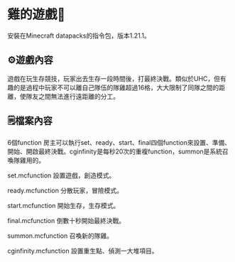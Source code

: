 # 雞的遊戲🐓
安裝在Minecraft datapacks的指令包，版本1.21.1。
## ⚙️遊戲內容
遊戲在玩生存競技，玩家出去生存一段時間後，打最終決戰。類似於UHC，但有趣的是過程中玩家不可以離自己隊伍的隊雞超過16格，大大限制了同隊之間的距離，使隊友之間無法進行遠距離的分工。
## 🗒檔案內容
6個function
房主可以執行set、ready、start、final四個function來設置、準備、開始、開啟最終決戰。cginfinity是每秒20次的重複function，summon是系統召喚隊雞用的。

set.mcfunction 設置遊戲，創造模式。

ready.mcfunction 分散玩家，冒險模式。

start.mcfunction 開始生存，生存模式。

final.mcfunction 倒數十秒開始最終決戰。

summon.mcfunction 召喚新的隊雞。

cginfinity.mcfunction 設置重生點、偵測一大堆項目。
